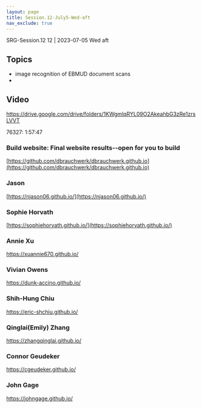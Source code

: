 ```yaml
---
layout: page
title: Session.12-July5-Wed-aft
nav_exclude: true
---
```


SRG-Session.12
12             | 2023-07-05 Wed aft     

## Topics
- image recognition of EBMUD document scans
- 

## Video


https://drive.google.com/drive/folders/1KWgmlqRYL09O2AkeahbG3zRe1zrsLVVT

76327: 1:57:47
### Build website: Final website results--open for you to build

[https://github.com/dbrauchwerk/dbrauchwerk.github.io](https://github.com/dbrauchwerk/dbrauchwerk.github.io)

### Jason
[https://njason06.github.io/](https://njason06.github.io/)

### Sophie Horvath
[https://sophiehorvath.github.io/](https://sophiehorvath.github.io/)

### Annie Xu
https://xuannie670.github.io/

### Vivian Owens
https://dunk-accino.github.io/

### Shih-Hung Chiu
https://eric-shchiu.github.io/

### Qinglai(Emily) Zhang
https://zhangqinglai.github.io/

### Connor Geudeker
https://cgeudeker.github.io/

### John Gage
https://johngage.github.io/

